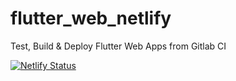 # flutter_web_netlify
Test, Build &amp; Deploy Flutter Web Apps from Gitlab CI

[![Netlify Status](https://api.netlify.com/api/v1/badges/ee547f3f-aae8-4162-9d32-a9655035f847/deploy-status)](https://app.netlify.com/sites/frosty-nightingale-8064d5/deploys)